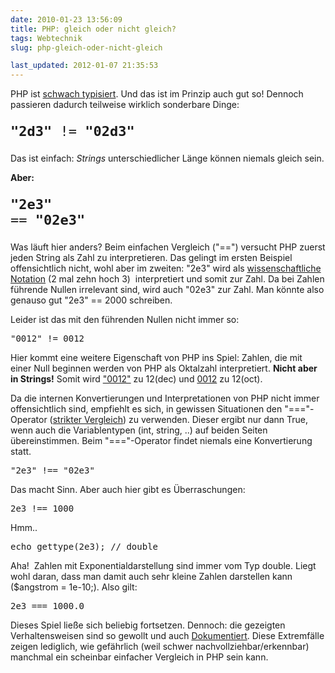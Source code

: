 ```yaml
---
date: 2010-01-23 13:56:09
title: PHP: gleich oder nicht gleich?
tags: Webtechnik
slug: php-gleich-oder-nicht-gleich

last_updated: 2012-01-07 21:35:53
---
```


PHP ist <a href="http://de.wikipedia.org/wiki/Schwache_Typisierung">schwach typisiert</a>. Und das ist im Prinzip auch gut so! Dennoch passieren dadurch teilweise wirklich sonderbare Dinge:
<pre style="font-size: 22px;"><strong>"2d3" </strong>!=<strong> "02d3"</strong></pre>

Das ist einfach: <em>Strings</em> unterschiedlicher Länge können niemals gleich sein.

<strong>Aber:</strong><pre style="font-size: 22px;"><strong>"2e3" </strong>==<strong> "02e3"</strong></pre>

Was läuft hier anders? Beim einfachen Vergleich ("==") versucht PHP zuerst jeden String als Zahl zu interpretieren. Das gelingt im ersten Beispiel offensichtlich nicht, wohl aber im zweiten: "2e3" wird als <a href="http://de.wikipedia.org/wiki/Wissenschaftliche_Notation">wissenschaftliche Notation</a> (2 mal zehn hoch 3)  interpretiert und somit zur Zahl. Da bei Zahlen führende Nullen irrelevant sind, wird auch "02e3" zur Zahl. Man könnte also genauso gut "2e3" == 2000 schreiben.

Leider ist das mit den führenden Nullen nicht immer so:
<pre>"0012" != 0012</pre>

Hier kommt eine weitere Eigenschaft von PHP ins Spiel: Zahlen, die mit einer Null beginnen werden von PHP als Oktalzahl interpretiert. <strong>Nicht aber in Strings!</strong> Somit wird <span style="text-decoration: underline;">"0012"</span> zu 12(dec) und <span style="text-decoration: underline;">0012</span> zu 12(oct).

Da die internen Konvertierungen und Interpretationen von PHP nicht immer offensichtlich sind, empfiehlt es sich, in gewissen Situationen den "==="-Operator (<a href="http://php.net/manual/de/language.operators.comparison.php">strikter Vergleich</a>) zu verwenden. Dieser ergibt nur dann True, wenn auch die Variablentypen (int, string, ..) auf beiden Seiten übereinstimmen. Beim "==="-Operator findet niemals eine Konvertierung statt.
<pre>"2e3" !== "02e3"</pre>

Das macht Sinn. Aber auch hier gibt es Überraschungen:
<pre>2e3 !== 1000</pre>

Hmm..
<pre>echo gettype(2e3); // double</pre>

Aha!  Zahlen mit Exponentialdarstellung sind immer vom Typ double. Liegt wohl daran, dass man damit auch sehr kleine Zahlen darstellen kann ($angstrom = 1e-10;). Also gilt:
<pre>2e3 === 1000.0</pre>

Dieses Spiel ließe sich beliebig fortsetzen. Dennoch: die gezeigten Verhaltensweisen sind so gewollt und auch <a href="http://php.net/manual/de/language.types.type-juggling.php">Dokumentiert</a>. Diese Extremfälle zeigen lediglich, wie gefährlich (weil schwer nachvollziehbar/erkennbar) manchmal ein scheinbar einfacher Vergleich in PHP sein kann.